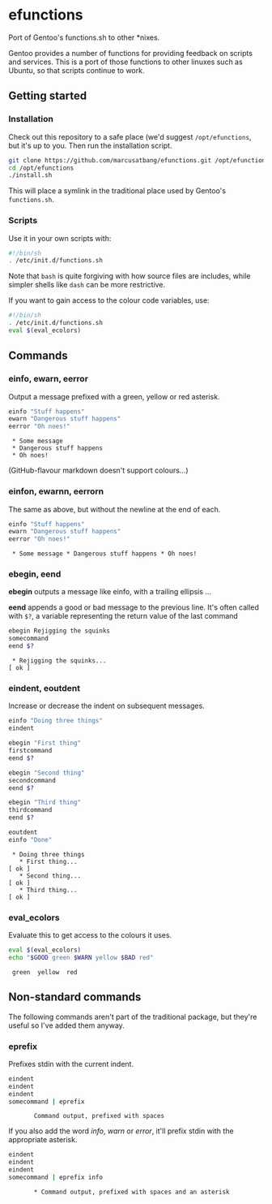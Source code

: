 efunctions
==========

Port of Gentoo's functions.sh to other *nixes.

Gentoo provides a number of functions for providing feedback on scripts and services. This is a port of those functions to other linuxes such as Ubuntu, so that scripts continue to work.

## Getting started

### Installation
Check out this repository to a safe place (we'd suggest `/opt/efunctions`, but it's up to you. Then run the installation script.

```sh
git clone https://github.com/marcusatbang/efunctions.git /opt/efunctions
cd /opt/efunctions
./install.sh
```

This will place a symlink in the traditional place used by Gentoo's `functions.sh`.

### Scripts

Use it in your own scripts with:

```sh
#!/bin/sh
. /etc/init.d/functions.sh
```

Note that `bash` is quite forgiving with how source files are includes, while simpler shells like `dash` can be more restrictive.

If you want to gain access to the colour code variables, use:

```sh
#!/bin/sh
. /etc/init.d/functions.sh
eval $(eval_ecolors)
```

## Commands

### einfo, ewarn, eerror

Output a message prefixed with a green, yellow or red asterisk.

```sh
einfo "Stuff happens"
ewarn "Dangerous stuff happens"
eerror "Oh noes!"
```

```
 * Some message
 * Dangerous stuff happens
 * Oh noes!
```

(GitHub-flavour markdown doesn't support colours...)

### einfon, ewarnn, eerrorn

The same as above, but without the newline at the end of each.

```sh
einfo "Stuff happens"
ewarn "Dangerous stuff happens"
eerror "Oh noes!"
```

```
 * Some message * Dangerous stuff happens * Oh noes!
```

### ebegin, eend

**ebegin** outputs a message like einfo, with a trailing ellipsis ...

**eend** appends a good or bad message to the previous line. It's often called with `$?`, a variable representing the return value of the last command

```sh
ebegin Rejigging the squinks
somecommand
eend $?
```

```
 * Rejigging the squinks...                                              [ ok ]
```

### eindent, eoutdent

Increase or decrease the indent on subsequent messages.

```sh
einfo "Doing three things"
eindent

ebegin "First thing"
firstcommand
eend $?

ebegin "Second thing"
secondcommand
eend $?

ebegin "Third thing"
thirdcommand
eend $?

eoutdent
einfo "Done"
```

```
 * Doing three things
   * First thing...                                                      [ ok ]
   * Second thing...                                                     [ ok ]
   * Third thing...                                                      [ ok ]
```

### eval_ecolors

Evaluate this to get access to the colours it uses.

```sh
eval $(eval_ecolors)
echo "$GOOD green $WARN yellow $BAD red"
```

```
 green  yellow  red
```

## Non-standard commands

The following commands aren't part of the traditional package, but they're useful so I've added them anyway.

### eprefix

Prefixes stdin with the current indent.

```sh
eindent
eindent
eindent
somecommand | eprefix
```

```
       Command output, prefixed with spaces
```

If you also add the word *info*, *warn* or *error*, it'll prefix stdin with the appropriate asterisk.

```sh
eindent
eindent
eindent
somecommand | eprefix info
```

```
       * Command output, prefixed with spaces and an asterisk
```
